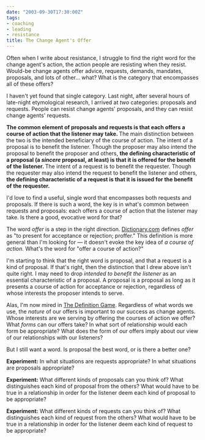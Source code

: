 ```yaml
---
date: "2003-09-30T17:30:00Z"
tags:
- coaching
- leading
- resistance
title: The Change Agent's Offer
---
```


<p> Often when I write about resistance, I struggle to find the right word for the change agent's action, the action people are resisting when they resist. Would-be change agents offer advice, requests, demands, mandates, proposals, and lots of other... what? What is the category that encompasses all of these offers? </p>
<p> I haven't yet found that single category. Last night, after several hours of late-night etymological research, I arrived at <em>two</em> categories: proposals and requests. People can resist change agents' proposals, and they can resist change agents' requests. </p>
<p>
<strong> The common element of proposals and requests is that each offers a course of action that the listener may take. </strong> The main distinction between the two is the intended beneficiary of the course of action. The intent of a proposal is to benefit the listener. Though the proposer may also intend the proposal to benefit the proposer and others, <strong> the defining characteristic of a proposal (a <em>sincere</em> proposal, at least) is that it is offered for the benefit of the listener. </strong> The intent of a request is to benefit the requester. Though the requester may also intend the request to benefit the listener and others, <strong> the defining characteristic of a request is that it is issued for the benefit of the requester. </strong>
</p>
<p> I'd love to find a useful, single word that encompasses both requests and proposals. If there is such a word, the key is in what's common between requests and proposals: each offers a course of action that the listener may take. Is there a good, evocative word for that? </p>
<p> The word <em>offer</em> is a step in the right direction. <a href="http://dictionary.reference.com/search?q=offer">Dictionary.com</a> defines <em>offer</em> as "to present for acceptance or rejection; proffer." This definition is more general than I'm looking for — it doesn't evoke the key idea of <em>a course of action.</em> What's the word for "offer a course of action?" </p>
<p> I'm starting to think that the right word is proposal, and that a request is a kind of proposal. If that's right, then the distinction that I drew above isn't quite right. I may need to drop <em>intended to benefit the listener</em> as an essential characteristic of a proposal. A proposal is a proposal as long as it presents a course of action for acceptance or rejection, regardless of whose interests the proposer intends to serve. </p>
<p> Alas, I'm now mired in <a href="/2003/04/reversing_the_definition_game/">The Definition Game</a>. Regardless of what words we use, the <em>nature</em> of our offers is important to our success as change agents. Whose interests are we serving by offering the courses of action we offer? What <em>forms</em> can our offers take? In what sort of relationship would each form be appropriate? What does the form of our offers imply about our view of our relationships with our listeners? </p>
<p> But I still want a word. Is proposal the best word, or is there a better one? </p>
<p>
<strong>Experiment:</strong> In what situations are requests appropriate? In what situations are proposals appropriate? </p>
<p>
<strong>Experiment:</strong> What different kinds of proposals can you think of? What distinguishes each kind of proposal from the others? What would have to be true in a relationship in order for the listener deem each kind of proposal to be appropriate? </p>
<p>
<strong>Experiment:</strong> What different kinds of requests can you think of? What distinguishes each kind of request from the others? What would have to be true in a relationship in order for the listener deem each kind of request to be appropriate? </p>
